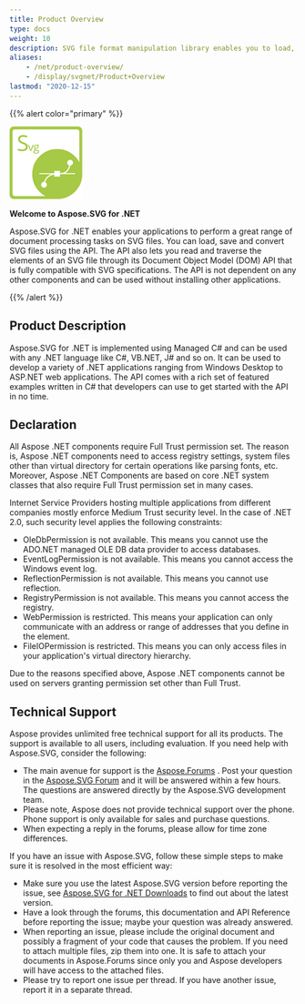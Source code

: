 ```yaml
---
title: Product Overview
type: docs
weight: 10
description: SVG file format manipulation library enables you to load, save, convert SVG files in C# or .NET API which is not dependent on any other components.
aliases: 
    - /net/product-overview/
    - /display/svgnet/Product+Overview
lastmod: "2020-12-15"
---
```


{{% alert color="primary" %}} 

**![todo:image_alt_text](product-overview_1)**

**Welcome to Aspose.SVG for .NET**

Aspose.SVG for .NET enables your applications to perform a great range of document processing tasks on SVG files. You can load, save and convert SVG files using the API. The API also lets you read and traverse the elements of an SVG file through its Document Object Model (DOM) API that is fully compatible with SVG specifications. The API is not dependent on any other components and can be used without installing other applications.

{{% /alert %}} 
## **Product Description**
Aspose.SVG for .NET is implemented using Managed C# and can be used with any .NET language like C#, VB.NET, J# and so on. It can be used to develop a variety of .NET applications ranging from Windows Desktop to ASP.NET web applications. The API comes with a rich set of featured examples written in C# that developers can use to get started with the API in no time.
## **Declaration**
All Aspose .NET components require Full Trust permission set. The reason is, Aspose .NET components need to access registry settings, system files other than virtual directory for certain operations like parsing fonts, etc. Moreover, Aspose .NET Components are based on core .NET system classes that also require Full Trust permission set in many cases.

Internet Service Providers hosting multiple applications from different companies mostly enforce Medium Trust security level. In the case of .NET 2.0, such security level applies the following constraints:

- OleDbPermission is not available. This means you cannot use the ADO.NET managed OLE DB data provider to access databases.
- EventLogPermission is not available. This means you cannot access the Windows event log.
- ReflectionPermission is not available. This means you cannot use reflection.
- RegistryPermission is not available. This means you cannot access the registry.
- WebPermission is restricted. This means your application can only communicate with an address or range of addresses that you define in the <trust> element.
- FileIOPermission is restricted. This means you can only access files in your application's virtual directory hierarchy.

Due to the reasons specified above, Aspose .NET components cannot be used on servers granting permission set other than Full Trust.
## **Technical Support**
Aspose provides unlimited free technical support for all its products. The support is available to all users, including evaluation. If you need help with Aspose.SVG, consider the following:

- The main avenue for support is the [Aspose.Forums](https://forum.aspose.com/) . Post your question in the [Aspose.SVG Forum](https://forum.aspose.com/c/svg) and it will be answered within a few hours. The questions are answered directly by the Aspose.SVG development team.
- Please note, Aspose does not provide technical support over the phone. Phone support is only available for sales and purchase questions.
- When expecting a reply in the forums, please allow for time zone differences.

If you have an issue with Aspose.SVG, follow these simple steps to make sure it is resolved in the most efficient way:

- Make sure you use the latest Aspose.SVG version before reporting the issue, see [Aspose.SVG for .NET Downloads](https://www.nuget.org/packages/Aspose.SVG/) to find out about the latest version.
- Have a look through the forums, this documentation and API Reference before reporting the issue; maybe your question was already answered.
- When reporting an issue, please include the original document and possibly a fragment of your code that causes the problem. If you need to attach multiple files, zip them into one. It is safe to attach your documents in Aspose.Forums since only you and Aspose developers will have access to the attached files.
- Please try to report one issue per thread. If you have another issue, report it in a separate thread.
